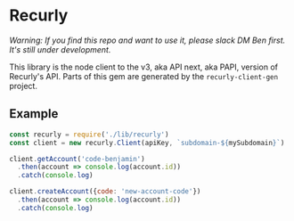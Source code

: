 # Recurly

*Warning: If you find this repo and want to use it, please slack DM Ben first. It's still under development.*

This library is the node client to the v3, aka API next, aka PAPI, version of Recurly's API. Parts of this gem are generated
by the `recurly-client-gen` project.

## Example

```js
const recurly = require('./lib/recurly')
const client = new recurly.Client(apiKey, `subdomain-${mySubdomain}`)

client.getAccount('code-benjamin')
  .then(account => console.log(account.id))
  .catch(console.log)

client.createAccount({code: 'new-account-code'})
  .then(account => console.log(account.id))
  .catch(console.log)
```
